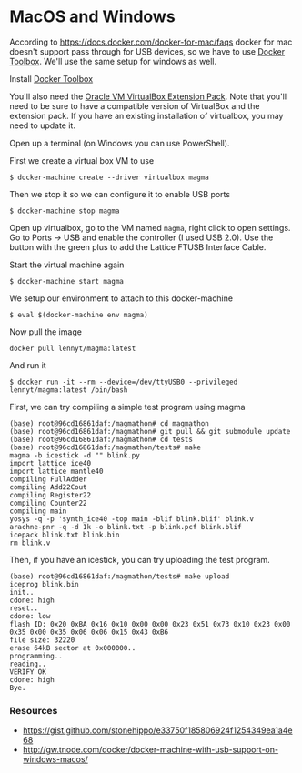 # MacOS and Windows
According to https://docs.docker.com/docker-for-mac/faqs docker for mac doesn't
support pass through for USB devices, so we have to use [Docker
Toolbox](https://docs.docker.com/toolbox/overview/#ready-to-get-started). We'll
use the same setup for windows as well.

Install [Docker
Toolbox](https://docs.docker.com/toolbox/overview/#ready-to-get-started)

You'll also need the [Oracle VM VirtualBox Extension
Pack](https://www.virtualbox.org/wiki/Downloads). Note that you'll need to be
sure to have a compatible version of VirtualBox and the extension pack. If you
have an existing installation of virtualbox, you may need to update it.

Open up a terminal (on Windows you can use PowerShell).

First we create a virtual box VM to use
```
$ docker-machine create --driver virtualbox magma
```

Then we stop it so we can configure it to enable USB ports
```
$ docker-machine stop magma
```

Open up virtualbox, go to the VM named `magma`, right click to open settings.
Go to Ports -> USB and enable the controller (I used USB 2.0). Use the button
with the green plus to add the Lattice FTUSB Interface Cable.

Start the virtual machine again
```
$ docker-machine start magma
```

We setup our environment to attach to this docker-machine
```
$ eval $(docker-machine env magma)
```

Now pull the image
```
docker pull lennyt/magma:latest
```

And run it
```
$ docker run -it --rm --device=/dev/ttyUSB0 --privileged lennyt/magma:latest /bin/bash
```

First, we can try compiling a simple test program using magma
```
(base) root@96cd16861daf:/magmathon# cd magmathon
(base) root@96cd16861daf:/magmathon# git pull && git submodule update
(base) root@96cd16861daf:/magmathon# cd tests
(base) root@96cd16861daf:/magmathon/tests# make
magma -b icestick -d "" blink.py
import lattice ice40
import lattice mantle40
compiling FullAdder
compiling Add22Cout
compiling Register22
compiling Counter22
compiling main
yosys -q -p 'synth_ice40 -top main -blif blink.blif' blink.v
arachne-pnr -q -d 1k -o blink.txt -p blink.pcf blink.blif
icepack blink.txt blink.bin
rm blink.v
```

Then, if you have an icestick, you can try uploading the test program.
```
(base) root@96cd16861daf:/magmathon/tests# make upload
iceprog blink.bin
init..
cdone: high
reset..
cdone: low
flash ID: 0x20 0xBA 0x16 0x10 0x00 0x00 0x23 0x51 0x73 0x10 0x23 0x00 0x35 0x00 0x35 0x06 0x06 0x15 0x43 0xB6
file size: 32220
erase 64kB sector at 0x000000..
programming..
reading..
VERIFY OK
cdone: high
Bye.
```

### Resources
* https://gist.github.com/stonehippo/e33750f185806924f1254349ea1a4e68
* http://gw.tnode.com/docker/docker-machine-with-usb-support-on-windows-macos/
